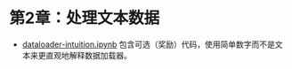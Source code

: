 # 第2章：处理文本数据

- [dataloader-intuition.ipynb](dataloader-intuition.ipynb) 包含可选（奖励）代码，使用简单数字而不是文本来更直观地解释数据加载器。
